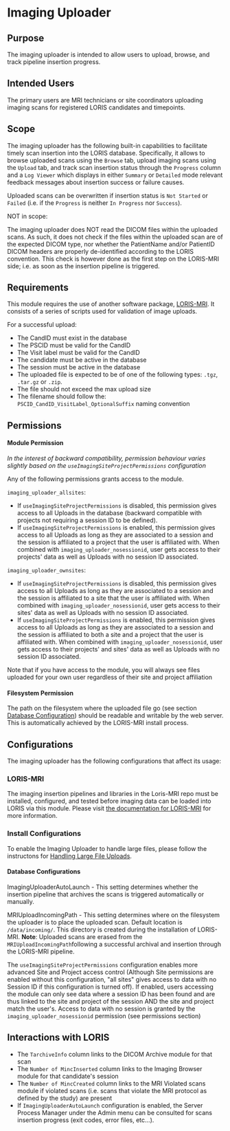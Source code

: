 # Imaging Uploader

## Purpose

The imaging uploader is intended to allow users to upload, browse, and track 
pipeline insertion progress.


## Intended Users

The primary users are MRI technicians or site coordinators uploading imaging 
scans for registered LORIS candidates and timepoints.

## Scope

The imaging uploader has the following built-in capabilities to facilitate 
timely scan insertion into the LORIS database. Specifically, it allows to browse
uploaded scans using the `Browse` tab, upload imaging scans using the `Upload` 
tab, and track scan insertion status through the `Progress` column and a 
`Log Viewer` which displays in either `Summary` or `Detailed` mode relevant 
feedback messages about insertion success or failure causes.

Uploaded scans can be overwritten if insertion status is `Not Started` or 
`Failed` (i.e. if the `Progress` is neither `In Progress` nor `Success`). 


NOT in scope:

The imaging uploader does NOT read the DICOM files within the uploaded scans. 
As such, it does not check if the files within the uploaded scan are of the 
expected DICOM type, nor whether the  PatientName and/or PatientID DICOM headers 
are properly de-identified according to the LORIS convention. This check is 
however done as the first step on the LORIS-MRI side; i.e. as soon as the 
insertion pipeline is triggered.

## Requirements

This module requires the use of another software package, [LORIS-MRI](https://github.com/aces/Loris-MRI). It consists of a series of scripts used for validation of image uploads.

For a successful upload:
- The CandID must exist in the database
- The PSCID must be valid for the CandID
- The Visit label must be valid for the CandID
- The candidate must be active in the database
- The session must be active in the database
- The uploaded file is expected to be of one of the following types: 
`.tgz`, `.tar.gz` or `.zip`.
- The file should not exceed the max upload size
- The filename should follow the:
`PSCID_CandID_VisitLabel_OptionalSuffix` naming convention

## Permissions

#### Module Permission

*In the interest of backward compatibility, permission behaviour varies slightly 
based on the `useImagingSiteProjectPermissions` configuration*

Any of the following permissions grants access to the module.

`imaging_uploader_allsites`: 
 - If `useImagingSiteProjectPermissions` is disabled, this permission gives access 
 to all Uploads in the database (backward compatible with projects not requiring a 
 session ID to be defined).
 - If `useImagingSiteProjectPermissions` is enabled, this permission gives access to 
 all Uploads as long as they are associated to a session and the session is affiliated
 to a project that the user is affiliated with. When combined with `imaging_uploader_nosessionid`, 
 user gets access to their projects' data as well as Uploads with no session ID associated.

`imaging_uploader_ownsites`: 
 - If `useImagingSiteProjectPermissions` is disabled, this permission gives access 
 to all Uploads as long as they are associated to a session and the session is affiliated
 to a site that the user is affiliated with. When combined with `imaging_uploader_nosessionid`, 
 user gets access to their sites' data as well as Uploads with no session ID associated.
 - If `useImagingSiteProjectPermissions` is enabled, this permission gives access to 
 all Uploads as long as they are associated to a session and the session is affiliated
 to both a site and a project that the user is affiliated with. When combined with 
 `imaging_uploader_nosessionid`, user gets access to their projects' and sites' data 
 as well as Uploads with no session ID associated.

Note that if you have access to the module, you will always see files uploaded for 
your own user regardless of their site and project affiliation

#### Filesystem Permission

The path on the filesystem where the uploaded file go 
(see section [Database Configuration](#database_config_link)) should be 
readable and writable by the web server. This is automatically achieved by the 
LORIS-MRI install process.


## Configurations

The imaging uploader has the following configurations that affect its usage:

### LORIS-MRI

The imaging insertion pipelines and libraries in the Loris-MRI repo must be installed, configured, and tested before imaging data can be loaded into LORIS via this module. Please visit
[the documentation for LORIS-MRI](https://github.com/aces/Loris-MRI#installation) 
for more information.

### Install Configurations

To enable the Imaging Uploader to handle large files, please follow the
instructons for [Handling Large File Uploads](../../docs/wiki/00_SERVER_INSTALL_AND_CONFIGURATION/02_Website_Configuration/Handling_Large_File_Uploads.md).

#### <a name="database_config_link"></a> Database Configurations

ImagingUploaderAutoLaunch - This setting determines whether the insertion 
        pipeline that archives the scans is triggered automatically or manually.

MRIUploadIncomingPath - This setting determines where on the filesystem the 
        uploader is to place the uploaded scan. Default location is 
        `/data/incoming/`. This directory is created during the installation of 
        LORIS-MRI. 
        **Note**: Uploaded scans are erased from the 
        `MRIUploadIncomingPath`following a successful archival and insertion 
        through the LORIS-MRI pipeline. 

The `useImagingSiteProjectPermissions` configuration enables more advanced Site and 
Project access control (Although Site permissions are enabled without this 
configuration, "all sites" gives access to data with no Session ID if this 
configuration is turned off). If enabled, users accessing the module can only see 
data where a session ID has been found and are thus linked to the site and project 
of the session AND the site and project match the user's. Access to data with no 
session is granted by the `imaging_uploader_nosessionid` permission (see permissions section)


## Interactions with LORIS

- The `TarchiveInfo` column links to the DICOM Archive module for that scan
- The `Number of MincInserted` column links to the Imaging Browser module for 
that candidate's session 
- The `Number of MincCreated` column links to the MRI Violated scans module if
violated scans (i.e. scans that violate the MRI protocol as defined by the 
study) are present
- If `ImagingUploaderAutoLaunch` configuration is enabled, the Server Process
Manager under the Admin menu can be consulted for scans insertion progress 
(exit codes, error files, etc...). 
